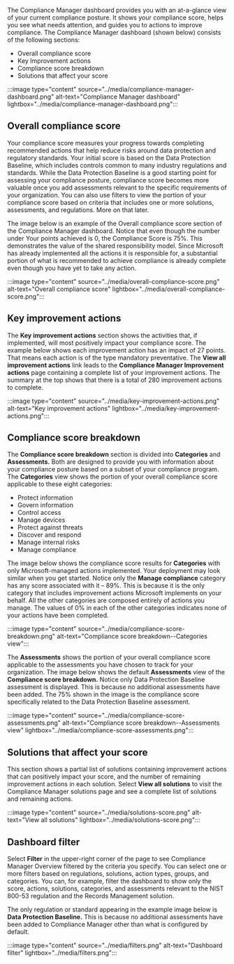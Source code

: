 The Compliance Manager dashboard provides you with an at-a-glance view of your current compliance posture. It shows your compliance score, helps you see what needs attention, and guides you to actions to improve compliance. The Compliance Manager dashboard (shown below) consists of the following sections:

- Overall compliance score
- Key Improvement actions
- Compliance score breakdown
- Solutions that affect your score

:::image type="content" source="../media/compliance-manager-dashboard.png" alt-text="Compliance Manager dashboard" lightbox="../media/compliance-manager-dashboard.png":::

## Overall compliance score

Your compliance score measures your progress towards completing recommended actions that help reduce risks around data protection and regulatory standards. Your initial score is based on the Data Protection Baseline, which includes controls common to many industry regulations and standards. While the Data Protection Baseline is a good starting point for assessing your compliance posture, compliance score becomes more valuable once you add assessments relevant to the specific requirements of your organization.   You can also use filters to view the portion of your compliance score based on criteria that includes one or more solutions, assessments, and regulations. More on that later.

The image below is an example of the Overall compliance score section of the Compliance Manager dashboard. Notice that even though the number under Your points achieved is 0, the Compliance Score is 75%. This demonstrates the value of the shared responsibility model. Since Microsoft has already implemented all the actions it is responsible for, a substantial portion of what is recommended to achieve compliance is already complete even though you have yet to take any action.

  :::image type="content" source="../media/overall-compliance-score.png" alt-text="Overall compliance score" lightbox="../media/overall-compliance-score.png":::

## Key improvement actions

The **Key improvement actions** section shows the activities that, if implemented, will most positively impact your compliance score. The example below shows each improvement action has an impact of 27 points. That means each action is of the type mandatory preventative. The **View all improvement actions** link leads to the **Compliance Manager Improvement actions** page containing a complete list of your improvement actions. The summary at the top shows that there is a total of 280 improvement actions to complete.

  :::image type="content" source="../media/key-improvement-actions.png" alt-text="Key improvement actions" lightbox="../media/key-improvement-actions.png":::

## Compliance score breakdown

The **Compliance score breakdown** section is divided into **Categories** and **Assessments.** Both are designed to provide you with information about your compliance posture based on a subset of your compliance program.
The **Categories** view shows the portion of your overall compliance score applicable to these eight categories:

- Protect information
- Govern information
- Control access
- Manage devices
- Protect against threats
- Discover and respond
- Manage internal risks
- Manage compliance

The image below shows the compliance score results for **Categories** with only Microsoft-managed actions implemented. Your deployment may look similar when you get started. Notice only the **Manage compliance** category has any score associated with it – 89%. This is because it is the only category that includes improvement actions Microsoft implements on your behalf. All the other categories are composed entirely of actions you manage. The values of 0% in each of the other categories indicates none of your actions have been completed.

  :::image type="content" source="../media/compliance-score-breakdown.png" alt-text="Compliance score breakdown--Categories view":::

The **Assessments** shows the portion of your overall compliance score applicable to the assessments you have chosen to track for your organization. The image below shows the default **Assessments** view of the **Compliance score breakdown.** Notice only Data Protection Baseline assessment is displayed. This is because no additional assessments have been added. The 75% shown in the image is the compliance score specifically related to the Data Protection Baseline assessment.

  :::image type="content" source="../media/compliance-score-assessments.png" alt-text="Compliance score breakdown--Assessments view" lightbox="../media/compliance-score-assessments.png":::

## Solutions that affect your score

This section shows a partial list of solutions containing improvement actions that can positively impact your score, and the number of remaining improvement actions in each solution. Select **View all solutions** to visit the Compliance Manager solutions page and see a complete list of solutions and remaining actions.

  :::image type="content" source="../media/solutions-score.png" alt-text="View all solutions" lightbox="../media/solutions-score.png":::

## Dashboard filter

Select **Filter** in the upper-right corner of the page to see Compliance Manager Overview filtered by the criteria you specify. You can select one or more filters based on regulations, solutions, action types, groups, and categories. You can, for example, filter the dashboard to show only the score, actions, solutions, categories, and assessments relevant to the NIST 800-53 regulation and the Records Management solution.

The only regulation or standard appearing in the example image below is **Data Protection Baseline.** This is because no additional assessments have been added to Compliance Manager other than what is configured by default.

  :::image type="content" source="../media/filters.png" alt-text="Dashboard filter" lightbox="../media/filters.png":::
